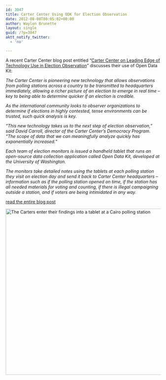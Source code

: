 ```yaml
---
id: 3047
title: Carter Center Using ODK for Election Observation
date: 2012-08-08T00:05:02+00:00
author: Waylon Brunette
layout: single
guid: /?p=3047
aktt_notify_twitter:
  - 'no'

---
```

A recent Carter Center blog post entitled “<a title="Permanent Link to Carter Center on Leading Edge of Technology Use in Election Observation" href="http://blog.cartercenter.org/2012/08/06/carter-center-on-leading-edge-of-technology-use-in-election-observation/" rel="bookmark">Carter Center on Leading Edge of Technology Use in Election Observation</a>” discusses their use of Open Data Kit:

_The Carter Center is pioneering new technology that allows observations from polling stations across a country to be transmitted to headquarters immediately, allowing a richer picture of an election to emerge in real time – key to being able to determine quicker if an election is credible._

_As the international community looks to observer organizations to determine if elections in highly contested, tense environments can be trusted, such quick analysis is key._

_“This new technology takes us to the next step of election observation,” said David Carroll, director of the Carter Center’s Democracy Program. “The scope of data that we can meaningfully analyze quickly has exponentially increased.”_

_Each team of election monitors is issued a handheld tablet that runs an open-source data collection application called Open Data Kit, developed at the University of Washington._

_The monitors take detailed notes using the tablets at each polling station they visit on election day and send it back to Carter Center headquarters – information such as if the polling station opened on time, if the station has all needed materials for voting and counting, if there is illegal campaigning outside a station, and if voters are being intimidated in any way._

[read the entire blog post](http://blog.cartercenter.org/2012/08/06/carter-center-on-leading-edge-of-technology-use-in-election-observation/ "read the entire blog post")

<img src="http://cartercenterorg.files.wordpress.com/2012/08/carters-observe-closing-egypt-052412.jpg" alt="The Carters enter their findings into a tablet at a Cairo polling station" width="538" />

